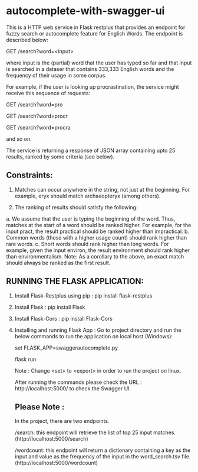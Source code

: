 # autocomplete-with-swagger-ui

This is a HTTP web service in Flask restplus that provides an endpoint for fuzzy search or autocomplete feature for English Words.
The endpoint is described below:

GET /search?word=&lt;input&gt;

where input is the (partial) word that the user has typed so far and that input is searched in a dataser that contains 333,333 English words and the frequency of their usage in some corpus.

For example, if the user is looking up procrastination, the service might receive this sequence of requests:

GET /search?word=pro

GET /search?word=procr

GET /search?word=procra

and so on.

The service is returning a response of JSON array containing upto 25 results, ranked by some criteria (see
below).

Constraints:
------------
1. Matches can occur anywhere in the string, not just at the beginning. For example, eryx should match archaeopteryx (among others).

2. The ranking of results should satisfy the following:

  a. We assume that the user is typing the beginning of the word. Thus, matches at the start of a word should be ranked higher. For example, for the input pract, the result 
     practical should be ranked higher than impractical.
  b. Common words (those with a higher usage count) should rank higher than rare words.
  c. Short words should rank higher than long words. For example, given the input environ, the result environment should rank higher than environmentalism.
     Note: As a corollary to the above, an exact match should always be ranked as the first result.
     
RUNNING THE FLASK APPLICATION:
---------------------------------
1. Install Flask-Restplus using pip : pip install flask-restplus

2. Install Flask : pip install Flask

3. Install Flask-Cors : pip install Flask-Cors

4. Installing and running Flask App : 
    Go to project directory and run the below commands to run the application on local host (Windows):
    
    set FLASK_APP=swaggerautocomplete.py
    
    flask run
    
    Note : Change &lt;set&gt; to &lt;export&gt; in order to run the project on linux. 
    
    After running the commands please check the URL : http://localhost:5000/ to check the Swagger UI.
    
    Please Note : 
    -------------
    In the project, there are two endpoints.
    
    /search: this endpoint will retrieve the list of top 25 input matches. (http://localhost:5000/search)
    
    /wordcount: this endpoint will return a dictionary containing a key as the input and value as the frequency of the input in the word_search.tsv file.
     (http://localhost:5000/wordcount)
